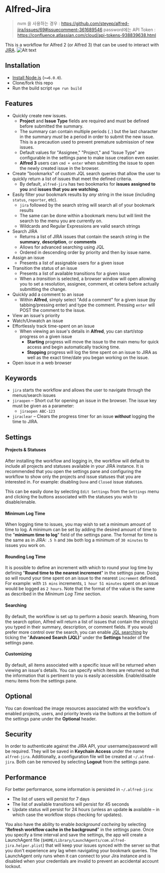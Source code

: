 # Alfred-Jira
> nvm 을 사용하는 경우 : https://github.com/steyep/alfred-jira/issues/69#issuecomment-361689546
> password에는 API Token : https://confluence.atlassian.com/cloud/api-tokens-938839638.html

This is a workflow for Alfred 2 (or Alfred 3) that can be used to interact with [JIRA](http://www.atlassian.com/jira).
![Alt text](https://github.com/steyep/alfred-jira/raw/master/resources/demo.gif)
## Installation 
* [Install Node.js](https://nodejs.org/en/download/package-manager/) (`>=6.0.0`).
* Clone/fork this repo
* Run the build script `npm run build`

## Features
* Quickly create new issues.
  * **Project** and **Issue Type** fields are required and must be defined before submitted the summary.
  * The summary can contain multiple periods (`.`) but the last character in the summary *must* be a period in order to submit the new issue. This is a precaution used to prevent premature submission of new issues.
  * Default values for "Assignee," "Project," and "Issue Type" are configurable in the settings pane to make issue creation even easier.
  * **Alfred 3** users can `cmd + enter` when submitting the issue to open the newly created issue in the browser.
* Create "bookmarks" of custom JQL search queries that allow the user to quickly return a list of issues that meet the defined criteria.
  * By default, `alfred-jira` has two bookmarks for **issues assigned to you** and **issues that you are watching**.
* Easily filter your bookmark results by *any* string in the issue (including `status`, `reporter`, etc).
  * `jira` followed by the search string will search all of your bookmark results
  * The same can be done within a bookmark menu but will limit the search to the menu you are currently on.
  * Wildcards and Regular Expressions are valid search strings
* Search JIRA
  * Returns a list of JIRA issues that contain the search string in the **summary**, **description**, or **comments**
  * Allows for advanced searching using JQL
  * Ordered in descending order by priority and then by issue name.
* Assign an issue
  * Presents a list of assignable users for a given issue
* Transition the status of an issue
  * Presents a list of available transitions for a given issue
  * When a *transition* is selected, a browser window will open allowing you to set a resolution, assignee, comment, et cetera before actually submitting the change. 
* Quickly add a comment to an issue
  * Within **Alfred**, simply select "Add a comment" for a given issue (by tabbing/pressing enter) and type the comment. Pressing `enter` will POST the comment to the issue. 
* View an issue's priority
* Watch/Unwatch an issue
* Effortlessly track time-spent on an issue
  * When viewing an issue's details in **Alfred**, you can start/stop progress on a given issue
    * **Starting** progress will move the issue to the main menu for quick access and begin automatically tracking time.
    * **Stopping** progress will log the time spent on an issue to JIRA as well as the exact time/date you began working on the issue.
* Open issue in a web browser

## Keywords
* `jira` starts the workflow and allows the user to navigate through the menus/search issues
* `jiraopen` – Short cut for opening an issue in the browser. The issue key must be given as a parameter:
  * `jiraopen ABC-123`
* `jiraclear` – Clears the progress timer for an issue ***without*** logging the time to JIRA.

## Settings
#### Projects & Statuses
After installing the workflow and logging in, the workflow will default to include all projects and statuses available in your JIRA instance. It is recommended that you open the settings pane and configuring the workflow to show only the projects and issue statuses that you are interested in. For example: disabling `Done` and `Closed` issue statuses.

This can be easily done by selecting `Edit Settings` from the `Settings` menu and clicking the buttons associated with the statuses you wish to disable/enable.
#### Minimum Log Time
When logging time to issues, you may wish to set a minimum amount of time to log. A minimum can be set by adding the desired amount of time to the "**minimum time to log**" field of the settings pane. The format for time is the same as in JIRA: `.5 h` and `30m` both log a minimum of `30 minutes` to issues you work on.
#### Rounding Log Time
It is possible to define an increment with which to round your log time by defining "**Round time to the nearest increment**" in the settings pane. Doing so will round your time spent on an issue to the nearest `increment` defined. For example: with `15 mins` increments, `1 hour 51 minutes` spent on an issue would be logged as `2 hours`. Note that the format of the value is the same as described in the *Minimum Log Time* section.
#### Searching
By default, the workflow is set up to perform a *basic* search. Meaning, from the search option, Alfred will return a list of issues that contain the string(s) you typed in their summary, description, or comment fields. If you would prefer more control over the search, you can enable [JQL searching](https://confluence.atlassian.com/jirasoftwarecloud/advanced-searching-764478330.html) by ticking the "**Advanced Search (JQL)**" under the **Settings** header of the settings pane.
#### Customizing
By default, all items associated with a specific issue will be returned when viewing an issue's details. You can specify which items are returned so that the information that is pertinent to you is easily accessible. Enable/disable menu items from the settings pane.

## Optional
You can download the image resources associated with the workflow's enabled projects, users, and priority levels via the buttons at the bottom of the settings pane under the **Optional** header. 

## Security
In order to authenticate against the JIRA API, your username/password will be required. They will be saved in **Keychain Access**  under the name `alfred-jira`. Additionally, a configuration file will be created at `~/.alfred-jira`. Both can be removed by selecting **Logout** from the settings pane.

## Performance
For better performance, some information is persisted in `~/.alfred-jira`:

* The list of users will persist for 7 days
* The list of available transitions will persist for 45 seconds
* Update status will persist for 24 hours (unless an update **is** available – in which case the workflow stops checking for updates).

You also have the ability to enable *background cacheing* by selecting "**Refresh workflow cache in the background**" in the settings pane. Once you specify a time interval and save the settings, the app will create a LaunchAgent file (`$HOME/Library/LaunchAgents/com.alfred-jira.helper.plist`) that will keep your issues synced with the server so that you don't experience any lag when navigating your bookmark queries. The LaunchAgent only runs when it can connect to your Jira instance and is disabled when your credentials are invalid to prevent an accidental account lockout.
